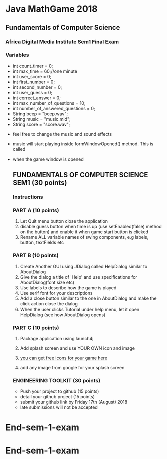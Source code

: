 # Java MathGame 2018
## Fundamentals of Computer Science

### Africa Digital Media Institute Sem1 Final Exam

### Variables 
* int count_timer = 0;
* int max_time = 60;//one minute
* int user_score = 0;
* int first_number = 0;
* int second_number = 0;
* int user_guess = 0;
* int correct_answer = 0;
* int max_number_of_questions = 10;
* int number_of_answered_questions = 0;
* String beep = "beep.wav";
* String music = "music.mid";
* String score = "score.wav";

- feel free to change the music and sound effects
- music will start playing inside formWindowOpened() method. This is called
- when the game window is opened


     ## FUNDAMENTALS OF COMPUTER SCIENCE SEM1 (30 points)
     ### Instructions
      
     
     ### PART A (10 points)
     1. Let Quit menu button close the application
     2. disable guess button when time is up (use setEnabled(false) method on the button) and enable it
     when game start button is clicked
     3. Rename ALL variable names of swing components, e.g labels, button, textFields etc
     
     
     ### PART B (10 points)
     1. Create Another GUI using JDialog called HelpDialog similar to AboutDialog
     2. Give the dialog a title of 'Help' and use specifications for AboutDialog(font size etc)
     3. Use labels to describe how the game is played
     4. Use serif font for your descriptions
     5. Add a close button similar to the one in AboutDialog and make the click action close the dialog
     6. When the user clicks Tutorial under help menu, let it open HelpDialog (see how AboutDialog opens)
     
     
     ### PART C (10 points)
     1. Package application using launch4j
     2. Add splash screen and use YOUR OWN icon and image
     
     3. [you can get free icons for your game here](http://www.iconarchive.com/tag/ico-files)
     
     4. add any image from google for your splash screen
     
    ### ENGINEERING TOOLKIT (30 points)
     * Push your project to github (15 points)
     * detail your github project (15 points)
     * submit your github link by Friday 17th (August) 2018
     * late submissions will not be accepted
   
# End-sem-1-exam
# End-sem-1-exam
